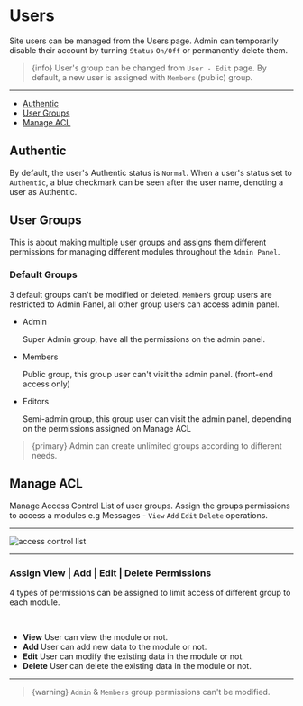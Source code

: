 # Users

Site users can be managed from the Users page. Admin can temporarily disable their account by turning `Status` `On/Off` or permanently delete them.

> {info} User's group can be changed from `User - Edit` page. By default, a new user is assigned with `Members` (public) group.

---

- [Authentic](#Authentic)
- [User Groups](#User-Groups)
- [Manage ACL](#Manage-ACL)



<a name="Authentic"></a>
## Authentic

By default, the user's Authentic status is `Normal`. When a user's status set to `Authentic`, a blue checkmark <larecipe-badge type="primary" circle icon="fa fa-check-circle"></larecipe-badge> can be seen after the user name, denoting a user as Authentic.


<a name="User-Groups"></a>
## User Groups

This is about making multiple user groups and assigns them different permissions for managing different modules throughout the `Admin Panel`.


### Default Groups

3 default groups can't be modified or deleted. `Members` group users are restricted to Admin Panel, all other group users can access admin panel.

- Admin
    
    Super Admin group, have all the permissions on the admin panel.

- Members

    Public group, this group user can't visit the admin panel. (front-end access only)

- Editors

    Semi-admin group, this group user can visit the admin panel, depending on the permissions assigned on Manage ACL


>{primary} Admin can create unlimited groups according to different needs. 


<a name="Manage-ACL"></a>
## Manage ACL

Manage Access Control List of user groups. Assign the groups permissions to access a modules e.g Messages - `View` `Add` `Edit` `Delete` operations.

---

![access control list](https://anofie-docs.classiebit.com/images/acl-1.jpg "access control list")

---


### Assign View | Add | Edit | Delete Permissions

4 types of permissions can be assigned to limit access of different group to each module.

<br>

- **View** User can view the module or not.
- **Add** User can add new data to the module or not.
- **Edit** User can modify the existing data in the module or not.
- **Delete** User can delete the existing data in the module or not.

--- 

> {warning} `Admin` & `Members` group permissions can't be modified.



